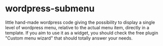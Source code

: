 # wordpress-submenu
little hand-made wordpress code giving the possibility to display a single level of wordpress menu,
 relative to the actual menu item, directly in a template. If you aim to use it as a widget, you should
 check the free plugin "Custom menu wizard" that should totally answer your needs.
